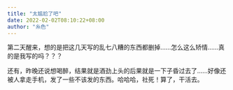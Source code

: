 ```yaml
---
title: "太尴尬了吧"
date: 2022-02-02T08:10:22+08:00
author: "糸色"
---
```


第二天醒来，想的是把这几天写的乱七八糟的东西都删掉……怎么这么矫情……真的是我写的吗？？？

还有，昨晚还说想喝醉，结果就是酒劲上头的后果就是一下子昏过去了……好像还被人拿走手机，发了一些不该发的东西。哈哈哈，社死！算了，干活去。
